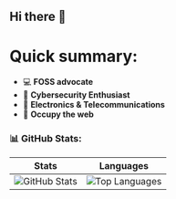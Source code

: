 ## Hi there 👋
# Quick summary:
- 💻 **FOSS advocate**
- 🔐 **Cybersecurity Enthusiast** 
- 📡 **Electronics & Telecommunications**    
- 🏴 **Occupy the web**

### 📊 GitHub Stats:
 
| Stats | Languages |
|-------|-----------|
| ![GitHub Stats](https://github-readme-stats.vercel.app/api?username=qbixxx&show_icons=true&theme=github) | ![Top Languages](https://github-readme-stats.vercel.app/api/top-langs/?username=qbixxx&layout=compact&theme=github) |
